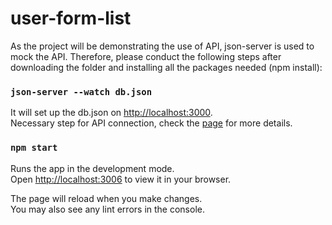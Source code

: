 # user-form-list

As the project will be demonstrating the use of API, json-server is used to mock the API.
Therefore, please conduct the following steps after downloading the folder and installing all the packages needed (npm install):

### `json-server --watch db.json`

It will set up the db.json on  [http://localhost:3000](http://localhost:300).\
Necessary step for API connection, check the [page](https://www.npmjs.com/package/json-server) for more details.

### `npm start`

Runs the app in the development mode.\
Open [http://localhost:3006](http://localhost:3006) to view it in your browser.

The page will reload when you make changes.\
You may also see any lint errors in the console.
